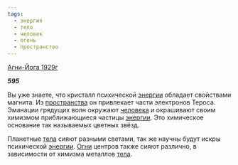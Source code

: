 ```yaml
---
tags:
  - энергия
  - тело
  - человек
  - огонь
  - пространство
---
```

[Агни-Йога 1929г](https://127.0.0.1:4002/agni/1929)

___595___

Вы уже знаете, что кристалл психической [энергии](../../../tags/#энергия) обладает свойствами магнита. Из [пространства](../../../tags/#пространство) он привлекает части электронов Тероса. Эманации грядущих волн окружают [человека](../../../tags/#человек) и окрашивают своим химизмом приближающиеся частицы [энергии](../../../tags/#энергия). Это химическое основание так называемых цветных звёзд.   

Планетные [тела](../../../tags/#тело) сияют разными светами, так же научны будут искры психической [энергии](../../../tags/#энергия). [Огни](../../../tags/#огонь) центров также сияют различно, в зависимости от химизма металлов [тела](../../../tags/#тело).